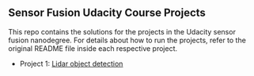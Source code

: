 ## Sensor Fusion Udacity Course Projects

This repo contains the solutions for the projects in the Udacity sensor fusion nanodegree. 
For details about how to run the projects, refer to the original README file inside each respective project. 

- Project 1: [Lidar object detection](SFND_Lidar_Obstacle_Detection)
